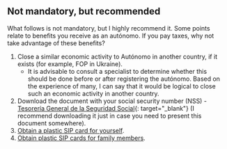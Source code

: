 ## Not mandatory, but recommended

What follows is not mandatory, but I highly recommend it. Some points relate to benefits you receive as an
autónomo. If you pay taxes, why not take advantage of these benefits?

1. Close a similar economic activity to Autónomo in another country, if it exists (for example, FOP in Ukraine).
    - It is advisable to consult a specialist to determine whether this should be done before or after registering the
      autónomo. Based on the experience of many, I can say that it would be logical to close such an economic activity
      in another country.
2. Download the document with your social security number (NSS) -
   [Tesorería General de la Seguridad Social](https://portal.seg-social.gob.es/wps/portal/importass/importass/bienvenida){:
   target="_blank"} (I recommend downloading it just in case you need to present this document somewhere).
3. [Obtain a plastic SIP card for yourself](#obtaining-a-plastic-sip-for-yourself).
4. [Obtain plastic SIP cards for family members](#obtaining-a-plastic-sip-for-family-members).
